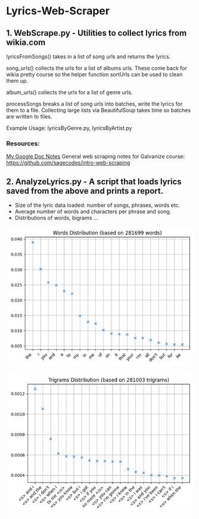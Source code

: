 # Lyrics-Web-Scraper

## 1. WebScrape.py - Utilities to collect lyrics from wikia.com 
lyricsFromSongs() takes in a list of song urls and returns the lyrics.

song_urls() collects the urls for a list of albums urls. These come back for wikia pretty course so the helper function sortUrls can be used to clean them up.

album_urls() collects the urls for a list of genre urls.

processSongs breaks a list of song urls into batches, write the lyrics for them to a file.
Collecting large lists via BeautifulSoup takes time so batches are written to files.

Example Usage: lyricsByGenre.py, lyricsByArtist.py

### Resources:
[My Google Doc Notes](https://docs.google.com/document/d/1t_rl6RX3gDJDjWde95zKfq8gICQojKssXN9buWS1sZk/edit?usp=sharing)
General web scraping notes for Galvanize course: https://github.com/sagecodes/intro-web-scraping

## 2. AnalyzeLyrics.py - A script that loads lyrics saved from the above and prints a report.
- Size of the lyric data loaded: number of songs, phrases, words etc.
- Average number of words and characters per phrase and song.
- Distributions of words, bigrams ...

![Words Distribution](https://github.com/ROB1NSON/Lyrics-Web-Scraper/blob/master/American_Folk-Part_dist_words.png)

![Trigrams Distribution](https://github.com/ROB1NSON/Lyrics-Web-Scraper/blob/master/American_Folk-Part_dist_trigrams.png)

[//]: # (## Next steps)
[//]: # (Generate song lyrics.  Consider constraining via forcing rhyming words every 1.5 phrases. Forward - Backward RNN)
